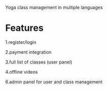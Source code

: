 Yoga class management in multiple languages

# Features

1.register/login

2.payment integration

3.full list of classes (user panel)

4.offline videos

6.admin panel for user and class management
